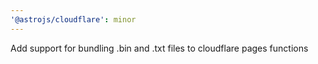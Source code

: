 ```yaml
---
'@astrojs/cloudflare': minor
---
```


Add support for bundling .bin and .txt files to cloudflare pages functions
